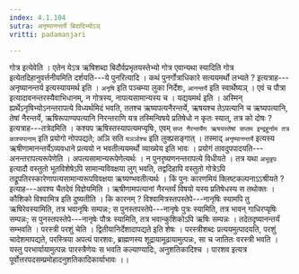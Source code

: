 ```yaml
---
index: 4.1.104
sutra: अनृष्यानन्तर्ये बिदादिभ्योऽञ्
vritti: padamanjari

---
```

गोत्र इत्येवेति । एतेन येऽत्र ऋषिशब्दा बिदौर्वप्रभृतयस्तेभ्यो गोत्र एवान्यथा स्यादिति गोत्र इत्येतदिहानुवर्त्तनीयमिति दर्शयति---ये पुनरित्यादि ।
कथं पुनर्गोत्राधिकारे सत्ययमर्थो लभ्यते ? इत्यत्राह---अनृष्यानन्तर्य इत्यस्यायमर्थ इति । `अनृषि` इति पञ्चम्या लुका निर्देशः, `आनन्तर्ये` इति स्वार्थेष्यञ् । एवं च पौत्रा इत्यादावनन्तरस्यैवाभिधानम्, न गोत्रस्य, नापत्यसामान्यस्य च । यद्ययमर्थ इति । अस्मिन् ह्यर्थेऽनृषिभ्योऽनन्तरापत्ये विध्यर्थमिदं भवति, ततश्च ऋष्यपत्यनैरन्तर्ये, ऋषयश्च तेऽपत्यानि च ऋष्यपत्यानि, तेषां नैरन्तर्ये, ऋषिरूपाण्यपत्यानि निरन्तराणि यत्र तस्मिन्विषये प्रतिषेधो न कृतः स्यात्, तत्र को दोषः ? इत्यत्राह---तत्रेदमिति । कश्यप ऋषिस्तस्यापत्यमप्यृषिः, एवम् `सप्त नैरन्तर्येण ऋषयस्तेषां सप्तम इन्द्रहूर्नाम तत्र काश्यपानाम्` इति प्रयोगो नोपपद्यते; अञि सति `यञञोश्च` इति लुक्प्रसङ्गात् । तस्माद् `अनृष्यानन्तर्ये` इत्यस्य ऋषीणामानन्तर्येऽव्यवधाने प्रत्ययो न भवतीत्ययमर्थो व्याख्येय इति भावः । प्रयोगं तावदुपपादयति---अनन्तरापत्यरूपेणेति । अपत्यसामान्यरूपेणेत्यर्थः । न पुनरृष्यणनन्तरापत्ये विधीयते । तत्र यथा `अभून्नृपः` इत्यादौ वस्तुतो भूतविशेषेऽपि सामान्यविवक्षया लुग् भवति, तद्वदिहापि वस्तुतो गोत्रेऽपि तद्रूपतिरस्कारेणापत्यसामान्यरूपविवक्षया ऋष्यण्भवतीत्यर्थः । किं पुनः कारणमियं क्लिष्टकल्पनाऽऽश्रीयते ? इत्याह---अवश्य चैतदेवं विज्ञेयमिति । ऋषीणामपत्यानां नैरन्तर्यं विषयो यस्य प्रतिषेधस्य स तथोक्तः । कौशिको विश्वामित्र इति दुष्यतीति । कि कारनम् ? विश्वामित्रस्तपस्तेपे---नानृषिः स्यामपि तु ऋषिरेवस्यामिति, तत्र भवानृषिः सम्पन्नः; स पुनस्तपस्तेपे---नानृषेः पुत्रः स्यामिति, तत्र भावन् गाधिरप्यृषिः सम्पन्नः; स पुनस्तपस्तेपे---नानृषेः पौत्रः स्यामिति, तत्र भवान्कुशिकोऽपि ऋषिः सम्पन्नः । तदेतदृष्यानन्तर्यं सम्भवति ।
परस्त्री परशुं चेति । द्वितीयानिर्देशादापद्यते इति शेषः । परस्त्रीशब्दः प्रत्ययमुत्पादयति, परशुं चादेशमापद्यते, परस्त्रिया अपत्यं पारशवः, ब्राह्मणस्य शूद्रायामूढायामुत्पन्नः, सा च जातितः वरस्त्री भवति । यस्तु परभार्यायामुत्पन्नः पारस्त्रैणेयः स भवति कल्याण्यादिः, अनुशतिकादिश्च । पारशव इत्यत्र पूर्वोत्तरपदसम्प्रमोहादनुशतिकादिकार्याभावः ।।